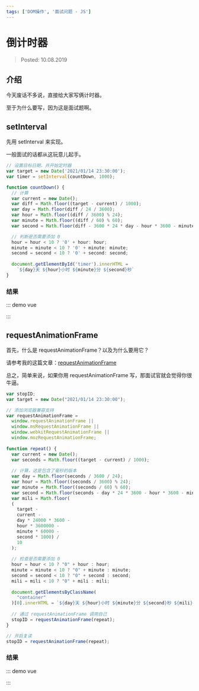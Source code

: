```yaml
---
tags: ['DOM操作', '面试问题 - JS']
---
```


# 倒计时器

> Posted: 10.08.2019

<Tag />

## 介绍

今天废话不多说，直接给大家写俩计时器。

至于为什么要写，因为这是面试题啊。

## setInterval

先用 setInterval 来实现。

一般面试的话都从这玩意儿起手。

```javascript
// 设置目标日期，并开始定时器
var target = new Date('2021/01/14 23:30:00');
var timer = setInterval(countDown, 1000);

function countDown() {
  // 计算
  var current = new Date();
  var diff = Math.floor((target - current) / 1000);
  var day = Math.floor(diff / 24 / 3600);
  var hour = Math.floor((diff / 3600) % 24);
  var minute = Math.floor((diff / 60) % 60);
  var second = Math.floor(diff - 3600 * 24 * day - hour * 3600 - minute * 60);

  // 判断是否需要添加 0 
  hour = hour < 10 ? '0' + hour: hour;
  minute = minute < 10 ? '0' + minute: minute;
  second = second < 10 ? '0' + second: second;
  
  document.getElementById('timer').innerHTML = 
    `${day}天 ${hour}小时 ${minute}分 ${second}秒`
}
```

### 结果

::: demo vue
<template>
  <div id="timer-interval">{{ time }}</div>
</template>

<style>
  #timer-interval {
    width: 220px;
    text-align: center;
    height: 50px;
    line-height: 50px;
    border-radius: 5px;
    background: ghostwhite;
    box-shadow: 0 10px 15px -3px rgba(0, 0, 0, 0.1), 0 4px 6px -2px rgba(0, 0, 0, 0.05);
  }
</style>
:::

## requestAnimationFrame

首先，什么是 requestAnimationFrame？以及为什么要用它？

请参考我的这篇文章：[requestAnimationFrame](/zh/js-basics/raf.md)

总之，简单来说，如果你用 requestAnimationFrame 写，那面试官就会觉得你很牛逼。

```javascript
var stopID;
var target = new Date("2021/01/14 23:30:00");

// 添加浏览器兼容支持 
var requestAnimationFrame =
  window.requestAnimationFrame ||
  window.msRequestAnimationFrame ||
  window.webkitRequestAnimationFrame ||
  window.mozRequestAnimationFrame;
	
function repeat() {
  var current = new Date();
  var seconds = Math.floor((target - current) / 1000);
  
  // 计算，这是包含了毫秒的版本
  var day = Math.floor(seconds / 3600 / 24);
  var hour = Math.floor((seconds / 3600) % 24);
  var minute = Math.floor((seconds / 60) % 60);
  var second = Math.floor(seconds - day * 24 * 3600 - hour * 3600 - minute * 60);
  var mili = Math.floor(
  (
    target -
    current -
    day * 24000 * 3600 -
    hour * 3600000 -
    minute * 60000 -
    second * 1000) /
    10
  );
  
  // 检查是否需要添加 0 
  hour = hour < 10 ? "0" + hour : hour;
  minute = minute < 10 ? "0" + minute : minute;
  second = second < 10 ? "0" + second : second;
  mili = mili < 10 ? "0" + mili : mili;
  
  document.getElementsByClassName(
    "container"
  )[0].innerHTML = `${day}天 ${hour}小时 ${minute}分 ${second}秒 ${mili}毫秒`;
	
  // 通过 requestAnimationFrame 调用自己
  stopID = requestAnimationFrame(repeat);
}

// 开启复读
stopID = requestAnimationFrame(repeat);
```

### 结果

::: demo vue
<template>
  <div id="timer-request">{{ mytime }}</div>
</template>

<script>
  export default {
    data() {
      return {
        time: '初始',
        mytime: '初始',
        target: new Date('2021/01/14 23:30:00'),
        stopID: null
      }
    },
    methods: {
      countDown() {
        const current = new Date();
        const diff = Math.floor((this.target - current) / 1000);
        const day = Math.floor(diff / 24 / 3600);
        let hour = Math.floor((diff / 3600) % 24);
        let minute = Math.floor((diff / 60) % 60);
        let second = Math.floor(diff - 3600 * 24 * day - hour * 3600 - minute * 60);

        hour = hour < 10 ? '0' + hour: hour;
        minute = minute < 10 ? '0' + minute: minute;
        second = second < 10 ? '0' + second: second;
        
        this.time = `${day}天 ${hour}小时 ${minute}分 ${second}秒`;
        setTimeout(this.countDown, 1000);
      },
      repeat() {
        const current = new Date();
        const seconds = Math.floor((this.target - current) / 1000);
        
        // 计算，这是包含了毫秒的版本
        const day = Math.floor(seconds / 3600 / 24);
        let hour = Math.floor((seconds / 3600) % 24);
        let minute = Math.floor((seconds / 60) % 60);
        let second = Math.floor(seconds - day * 24 * 3600 - hour * 3600 - minute * 60);
        let mili = Math.floor(
        (
          this.target -
          current -
          day * 24000 * 3600 -
          hour * 3600000 -
          minute * 60000 -
          second * 1000) /
          10
        );
        
        // 检查是否需要添加 0 
        hour = hour < 10 ? "0" + hour : hour;
        minute = minute < 10 ? "0" + minute : minute;
        second = second < 10 ? "0" + second : second;
        mili = mili < 10 ? "0" + mili : mili;
        
        this.mytime = `${day}天 ${hour}小时 ${minute}分 ${second}秒 ${mili}`;
        
        // 通过 requestAnimationFrame 调用自己
        this.stopID = requestAnimationFrame(this.repeat);
      }
    },
    mounted() {
      // 添加浏览器兼容支持 
      var requestAnimationFrame =
        window.requestAnimationFrame ||
        window.msRequestAnimationFrame ||
        window.webkitRequestAnimationFrame ||
        window.mozRequestAnimationFrame;
      this.stopID = requestAnimationFrame(this.repeat);
      this.countDown();
    }
  }
</script>

<style>
  #timer-request {
    width: 260px;
    text-align: left;
    height: 50px;
    padding-left: 20px;
    line-height: 50px;
    border-radius: 5px;
    background: ghostwhite;
    box-shadow: 0 10px 15px -3px rgba(0, 0, 0, 0.1), 0 4px 6px -2px rgba(0, 0, 0, 0.05);
  }
</style>
:::

<Disqus />